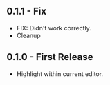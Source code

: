 ## 0.1.1 - Fix
* FIX: Didn't work correctly.
* Cleanup

## 0.1.0 - First Release
* Highlight within current editor.
